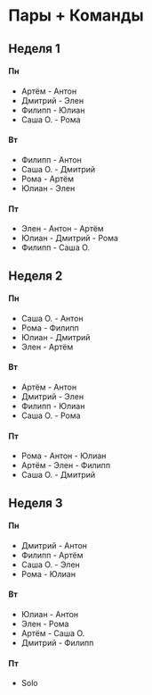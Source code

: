 # Пары + Команды

## Неделя 1

#### Пн
- Артём - Антон
- Дмитрий - Элен
- Филипп - Юлиан
- Саша О. - Рома

#### Вт
- Филипп - Антон
- Саша О. - Дмитрий
- Рома - Артём
- Юлиан - Элен

#### Пт
- Элен - Антон - Артём
- Юлиан - Дмитрий - Рома
- Филипп - Саша О.

## Неделя 2

#### Пн
- Саша О. - Антон
- Рома - Филипп
- Юлиан - Дмитрий
- Элен - Артём

#### Вт
- Артём - Антон
- Дмитрий - Элен
- Филипп - Юлиан
- Саша О. - Рома

#### Пт
- Рома - Антон - Юлиан 
- Артём - Элен - Филипп
- Саша О. - Дмитрий

## Неделя 3

#### Пн
- Дмитрий - Антон
- Филипп - Артём
- Саша О. - Элен
- Рома - Юлиан

#### Вт
- Юлиан - Антон
- Элен - Рома
- Артём - Саша О.
- Дмитрий - Филипп

#### Пт
- Solo
